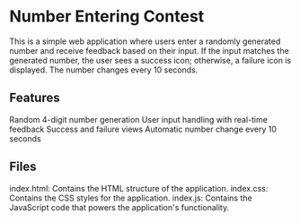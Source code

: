 # Number Entering Contest
This is a simple web application where users enter a randomly generated number and receive feedback based on their input. If the input matches the generated number, the user sees a success icon; otherwise, a failure icon is displayed. The number changes every 10 seconds.

## Features
Random 4-digit number generation
User input handling with real-time feedback
Success and failure views
Automatic number change every 10 seconds
## Files
index.html: Contains the HTML structure of the application.
index.css: Contains the CSS styles for the application.
index.js: Contains the JavaScript code that powers the application's functionality.
